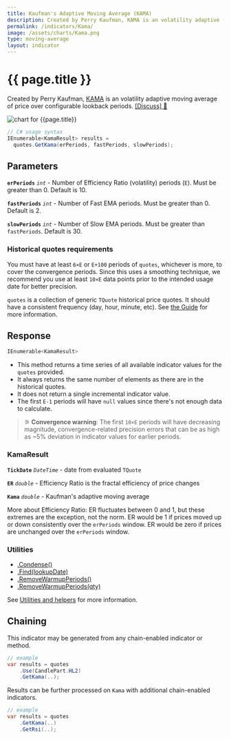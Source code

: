 ```yaml
---
title: Kaufman's Adaptive Moving Average (KAMA)
description: Created by Perry Kaufman, KAMA is an volatility adaptive (adjusted) moving average of price over configurable lookback periods.
permalink: /indicators/Kama/
image: /assets/charts/Kama.png
type: moving-average
layout: indicator
---
```


# {{ page.title }}

Created by Perry Kaufman, [KAMA](https://school.stockcharts.com/doku.php?id=technical_indicators:kaufman_s_adaptive_moving_average) is an volatility adaptive moving average of price over configurable lookback periods.
[[Discuss] &#128172;]({{site.github.repository_url}}/discussions/210 "Community discussion about this indicator")

![chart for {{page.title}}]({{site.baseurl}}{{page.image}})

```csharp
// C# usage syntax
IEnumerable<KamaResult> results =
  quotes.GetKama(erPeriods, fastPeriods, slowPeriods);
```

## Parameters

**`erPeriods`** _`int`_ - Number of Efficiency Ratio (volatility) periods (`E`).  Must be greater than 0.  Default is 10.

**`fastPeriods`** _`int`_ - Number of Fast EMA periods.  Must be greater than 0.  Default is 2.

**`slowPeriods`** _`int`_ - Number of Slow EMA periods.  Must be greater than `fastPeriods`.  Default is 30.

### Historical quotes requirements

You must have at least `6×E` or `E+100` periods of `quotes`, whichever is more, to cover the convergence periods.  Since this uses a smoothing technique, we recommend you use at least `10×E` data points prior to the intended usage date for better precision.

`quotes` is a collection of generic `TQuote` historical price quotes.  It should have a consistent frequency (day, hour, minute, etc).  See [the Guide]({{site.baseurl}}/guide/#historical-quotes) for more information.

## Response

```csharp
IEnumerable<KamaResult>
```

- This method returns a time series of all available indicator values for the `quotes` provided.
- It always returns the same number of elements as there are in the historical quotes.
- It does not return a single incremental indicator value.
- The first `E-1` periods will have `null` values since there's not enough data to calculate.

>&#9886; **Convergence warning**: The first `10×E` periods will have decreasing magnitude, convergence-related precision errors that can be as high as ~5% deviation in indicator values for earlier periods.

### KamaResult

**`TickDate`** _`DateTime`_ - date from evaluated `TQuote`

**`ER`** _`double`_ - Efficiency Ratio is the fractal efficiency of price changes

**`Kama`** _`double`_ - Kaufman's adaptive moving average

More about Efficiency Ratio: ER fluctuates between 0 and 1, but these extremes are the exception, not the norm. ER would be 1 if prices moved up or down consistently over the `erPeriods` window. ER would be zero if prices are unchanged over the `erPeriods` window.

### Utilities

- [.Condense()]({{site.baseurl}}/utilities#condense)
- [.Find(lookupDate)]({{site.baseurl}}/utilities#find-indicator-result-by-date)
- [.RemoveWarmupPeriods()]({{site.baseurl}}/utilities#remove-warmup-periods)
- [.RemoveWarmupPeriods(qty)]({{site.baseurl}}/utilities#remove-warmup-periods)

See [Utilities and helpers]({{site.baseurl}}/utilities#utilities-for-indicator-results) for more information.

## Chaining

This indicator may be generated from any chain-enabled indicator or method.

```csharp
// example
var results = quotes
    .Use(CandlePart.HL2)
    .GetKama(..);
```

Results can be further processed on `Kama` with additional chain-enabled indicators.

```csharp
// example
var results = quotes
    .GetKama(..)
    .GetRsi(..);
```
